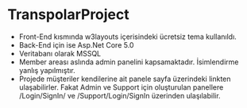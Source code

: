 # TranspolarProject
- Front-End kısmında w3layouts içerisindeki ücretsiz tema kullanıldı.
- Back-End için ise Asp.Net Core 5.0
- Veritabanı olarak MSSQL
- Member areası aslında admin panelini kapsamaktadır. İsimlendirme yanlış yapılmıştır.
- Projede müşteriler kendilerine ait panele sayfa üzerindeki linkten ulaşabilirler. Fakat Admin ve Support için oluşturulan panellere 
/Login/SignIn/ ve /Support/Login/SignIn üzerinden ulaşılabilir.
